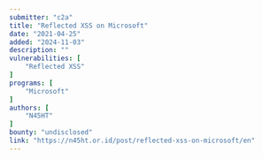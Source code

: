 ```yaml
---
submitter: "c2a"
title: "Reflected XSS on Microsoft"
date: "2021-04-25"
added: "2024-11-03"
description: ""
vulnerabilities: [
    "Reflected XSS"
]
programs: [
    "Microsoft"
]
authors: [
    "N45HT"
]
bounty: "undisclosed"
link: "https://n45ht.or.id/post/reflected-xss-on-microsoft/en"
---
```




